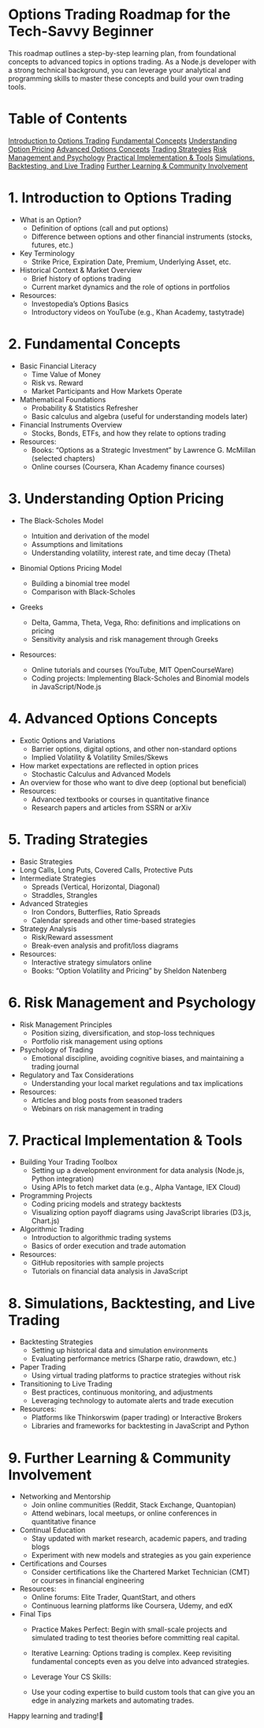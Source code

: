 # Options Trading Roadmap for the Tech-Savvy Beginner
This roadmap outlines a step-by-step learning plan, from foundational concepts to advanced topics in options trading. As a Node.js developer with a strong technical background, you can leverage your analytical and programming skills to master these concepts and build your own trading tools.

# Table of Contents
[Introduction to Options Trading](#introduction)
[Fundamental Concepts](#fundamental)
[Understanding Option Pricing](#optionpricing)
[Advanced Options Concepts](#advancedoptions)
[Trading Strategies](#strategies)
[Risk Management and Psychology](#riskandpsy)
[Practical Implementation & Tools](#practical)
[Simulations, Backtesting, and Live Trading](#simulation)
[Further Learning & Community Involvement](#further)

# 1. Introduction to Options Trading
- What is an Option?
  - Definition of options (call and put options)
  - Difference between options and other financial instruments (stocks, futures, etc.)
- Key Terminology
  - Strike Price, Expiration Date, Premium, Underlying Asset, etc.
- Historical Context & Market Overview
  - Brief history of options trading
  - Current market dynamics and the role of options in portfolios
- Resources:
  - Investopedia’s Options Basics
  - Introductory videos on YouTube (e.g., Khan Academy, tastytrade)

# 2. Fundamental Concepts
- Basic Financial Literacy
  - Time Value of Money
  - Risk vs. Reward
  - Market Participants and How Markets Operate
- Mathematical Foundations
  - Probability & Statistics Refresher
  - Basic calculus and algebra (useful for understanding models later)
- Financial Instruments Overview
  - Stocks, Bonds, ETFs, and how they relate to options trading
- Resources:
  - Books: “Options as a Strategic Investment” by Lawrence G. McMillan (selected chapters)
  - Online courses (Coursera, Khan Academy finance courses)
# 3. Understanding Option Pricing
- The Black-Scholes Model

  - Intuition and derivation of the model
  - Assumptions and limitations
  - Understanding volatility, interest rate, and time decay (Theta)
- Binomial Options Pricing Model
  - Building a binomial tree model
  - Comparison with Black-Scholes
- Greeks
  - Delta, Gamma, Theta, Vega, Rho: definitions and implications on pricing
  - Sensitivity analysis and risk management through Greeks
- Resources:
  - Online tutorials and courses (YouTube, MIT OpenCourseWare)
  - Coding projects: Implementing Black-Scholes and Binomial models in JavaScript/Node.js
# 4. Advanced Options Concepts
- Exotic Options and Variations
  - Barrier options, digital options, and other non-standard options
  - Implied Volatility & Volatility Smiles/Skews
- How market expectations are reflected in option prices
  - Stochastic Calculus and Advanced Models
- An overview for those who want to dive deep (optional but beneficial)
- Resources:
  - Advanced textbooks or courses in quantitative finance
  - Research papers and articles from SSRN or arXiv
# 5. Trading Strategies
-  Basic Strategies
  - Long Calls, Long Puts, Covered Calls, Protective Puts
- Intermediate Strategies
  - Spreads (Vertical, Horizontal, Diagonal)
  - Straddles, Strangles
- Advanced Strategies
  - Iron Condors, Butterflies, Ratio Spreads
  - Calendar spreads and other time-based strategies
- Strategy Analysis
  - Risk/Reward assessment
  - Break-even analysis and profit/loss diagrams
- Resources:
  - Interactive strategy simulators online
  - Books: “Option Volatility and Pricing” by Sheldon Natenberg
# 6. Risk Management and Psychology
- Risk Management Principles
  - Position sizing, diversification, and stop-loss techniques
  - Portfolio risk management using options
- Psychology of Trading
  - Emotional discipline, avoiding cognitive biases, and maintaining a trading journal
- Regulatory and Tax Considerations
  - Understanding your local market regulations and tax implications
- Resources:
  - Articles and blog posts from seasoned traders
  - Webinars on risk management in trading
# 7. Practical Implementation & Tools
- Building Your Trading Toolbox
  - Setting up a development environment for data analysis (Node.js, Python integration)
  - Using APIs to fetch market data (e.g., Alpha Vantage, IEX Cloud)
- Programming Projects
  - Coding pricing models and strategy backtests
  - Visualizing option payoff diagrams using JavaScript libraries (D3.js, Chart.js)
- Algorithmic Trading
  - Introduction to algorithmic trading systems
  - Basics of order execution and trade automation
- Resources:
  - GitHub repositories with sample projects
  - Tutorials on financial data analysis in JavaScript
# 8. Simulations, Backtesting, and Live Trading
- Backtesting Strategies
  - Setting up historical data and simulation environments
  - Evaluating performance metrics (Sharpe ratio, drawdown, etc.)
- Paper Trading
  - Using virtual trading platforms to practice strategies without risk
- Transitioning to Live Trading
  - Best practices, continuous monitoring, and adjustments
  - Leveraging technology to automate alerts and trade execution
- Resources:
  - Platforms like Thinkorswim (paper trading) or Interactive Brokers
  - Libraries and frameworks for backtesting in JavaScript and Python
# 9. Further Learning & Community Involvement
- Networking and Mentorship
  - Join online communities (Reddit, Stack Exchange, Quantopian)
  - Attend webinars, local meetups, or online conferences in quantitative finance
- Continual Education
  - Stay updated with market research, academic papers, and trading blogs
  - Experiment with new models and strategies as you gain experience
- Certifications and Courses
  - Consider certifications like the Chartered Market Technician (CMT) or courses in financial engineering
- Resources:
  - Online forums: Elite Trader, QuantStart, and others
  - Continuous learning platforms like Coursera, Udemy, and edX
- Final Tips
  - Practice Makes Perfect:
    Begin with small-scale projects and simulated trading to test theories before committing real capital.

  - Iterative Learning:
  Options trading is complex. Keep revisiting fundamental concepts even as you delve into advanced strategies.

  - Leverage Your CS Skills:
  - Use your coding expertise to build custom tools that can give you an edge in analyzing markets and automating trades.

Happy learning and trading!🥳
